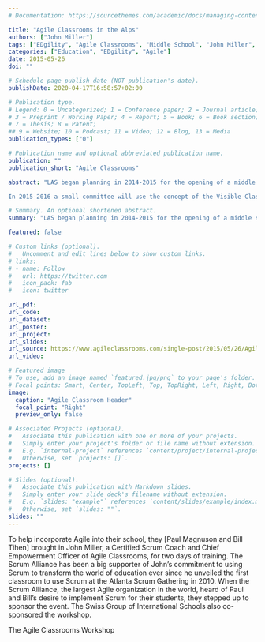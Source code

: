 ```yaml
---
# Documentation: https://sourcethemes.com/academic/docs/managing-content/

title: "Agile Classrooms in the Alps"
authors: ["John Miller"]
tags: ["EDgility", "Agile Classrooms", "Middle School", "John Miller", "Scrum Workshop"]
categories: ["Education", "EDgility", "Agile"]
date: 2015-05-26
doi: ""

# Schedule page publish date (NOT publication's date).
publishDate: 2020-04-17T16:58:57+02:00

# Publication type.
# Legend: 0 = Uncategorized; 1 = Conference paper; 2 = Journal article;
# 3 = Preprint / Working Paper; 4 = Report; 5 = Book; 6 = Book section;
# 7 = Thesis; 8 = Patent;
## 9 = Website; 10 = Podcast; 11 = Video; 12 = Blog, 13 = Media
publication_types: ["0"]

# Publication name and optional abbreviated publication name.
publication: ""
publication_short: "Agile Classrooms"

abstract: "LAS began planning in 2014-2015 for the opening of a middle school (grades 7 and 8) in Fall 2016. Using the core principles of Scrum and the latest research on effective learning, participants designed their own highly visible learning radiators, used the Learning Rhythm as an iterative learning cycle, and created their own vision of 21st Century learning.

In 2015-2016 a small committee will use the concept of the Visible Classroom to visually manage their work for increased transparency and collaboration. Even as LAS designs instruction to support greater student self-regulation through Agile principles, they’ll be gaining greater experience with Agile … by using it!"

# Summary. An optional shortened abstract.
summary: "LAS began planning in 2014-2015 for the opening of a middle school (grades 7 and 8) in Fall 2016. Twenty-five educators attended John’s Agile Classroom Workshop."

featured: false

# Custom links (optional).
#   Uncomment and edit lines below to show custom links.
# links:
# - name: Follow
#   url: https://twitter.com
#   icon_pack: fab
#   icon: twitter

url_pdf:
url_code:
url_dataset:
url_poster:
url_project:
url_slides:
url_source: https://www.agileclassrooms.com/single-post/2015/05/26/Agile-Classrooms-in-the-Alps
url_video:

# Featured image
# To use, add an image named `featured.jpg/png` to your page's folder.
# Focal points: Smart, Center, TopLeft, Top, TopRight, Left, Right, BottomLeft, Bottom, BottomRight.
image:
  caption: "Agile Classroom Header"
  focal_point: "Right"
  preview_only: false

# Associated Projects (optional).
#   Associate this publication with one or more of your projects.
#   Simply enter your project's folder or file name without extension.
#   E.g. `internal-project` references `content/project/internal-project/index.md`.
#   Otherwise, set `projects: []`.
projects: []

# Slides (optional).
#   Associate this publication with Markdown slides.
#   Simply enter your slide deck's filename without extension.
#   E.g. `slides: "example"` references `content/slides/example/index.md`.
#   Otherwise, set `slides: ""`.
slides: ""
---
```

To help incorporate Agile into their school, they [Paul Magnuson and Bill Tihen] brought in John Miller, a Certified Scrum Coach and Chief Empowerment Officer of Agile Classrooms, for two days of training. The Scrum Alliance has been a big supporter of John’s commitment to using Scrum to transform the world of education ever since he unveiled the first classroom to use Scrum at the Atlanta Scrum Gathering in 2010. When the Scrum Alliance, the largest Agile organization in the world, heard of Paul and Bill’s desire to implement Scrum for their students, they stepped up to sponsor the event. The Swiss Group of International Schools also co-sponsored the workshop.

The Agile Classrooms Workshop
